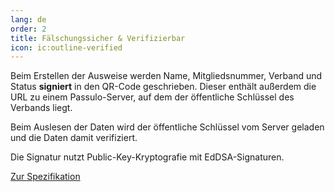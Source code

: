 ```yaml
---
lang: de
order: 2
title: Fälschungssicher & Verifizierbar
icon: ic:outline-verified
---
```


Beim Erstellen der Ausweise werden Name, Mitgliedsnummer, Verband und Status **signiert** in den QR-Code geschrieben.
Dieser enthält außerdem die URL zu einem Passulo-Server, auf dem der öffentliche Schlüssel des Verbands liegt.

Beim Auslesen der Daten wird der öffentliche Schlüssel vom Server geladen und die Daten damit verifiziert.

Die Signatur nutzt Public-Key-Kryptografie mit EdDSA-Signaturen.

<a class="btn btn-outline-primary" href="/spec" role="button" target="_blank">
<span class="iconify-inline" data-icon="ic:outline-file-copy"></span> Zur Spezifikation</a>